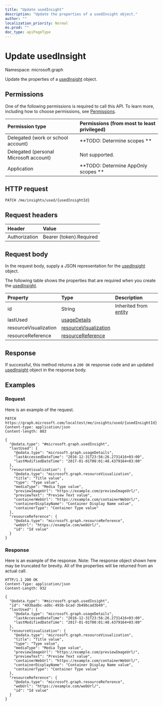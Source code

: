 ```yaml
---
title: "Update usedInsight"
description: "Update the properties of a usedInsight object."
author: ""
localization_priority: Normal
ms.prod: ""
doc_type: apiPageType
---
```


# Update usedInsight

Namespace: microsoft.graph

Update the properties of a [usedInsight](../resources/usedinsight.md) object.

## Permissions
One of the following permissions is required to call this API. To learn more, including how to choose permissions, see [Permissions](/concepts/permissions-reference.md).

|Permission type|Permissions (from most to least privileged)|
|:---|:---|
|Delegated (work or school account)|**TODO: Determine scopes **|
|Delegated (personal Microsoft account)|Not supported.|
|Application|**TODO: Determine AppOnly scopes **|

## HTTP request
<!-- {
  "blockType": "ignored"
}
-->
``` http
PATCH /me/insights/used/{usedInsightId}
```

## Request headers
|Header|Value|
|:---|:---|
|Authorization|Bearer {token}.Required|

## Request body
In the request body, supply a JSON representation for the [usedInsight](../resources/usedinsight.md) object.

The following table shows the properties that are required when you create the [usedInsight](../resources/usedinsight.md).

|Property|Type|Description|
|:---|:---|:---|
|id|String| Inherited from [entity](../resources/entity.md)|
|lastUsed|[usageDetails](../resources/usagedetails.md)||
|resourceVisualization|[resourceVisualization](../resources/resourcevisualization.md)||
|resourceReference|[resourceReference](../resources/resourcereference.md)||



## Response
If successful, this method returns a `200 OK` response code and an updated [usedInsight](../resources/usedinsight.md) object in the response body.

## Examples

### Request
Here is an example of the request.
<!-- {
  "blockType": "request",
  "name": "update_usedinsight"
}
-->
``` http
PATCH https://graph.microsoft.com/localtest/me/insights/used/{usedInsightId}
Content-type: application/json
Content-length: 883

{
  "@odata.type": "#microsoft.graph.usedInsight",
  "lastUsed": {
    "@odata.type": "microsoft.graph.usageDetails",
    "lastAccessedDateTime": "2016-12-31T23:56:26.2731416+03:00",
    "lastModifiedDateTime": "2017-01-01T00:01:48.4379164+03:00"
  },
  "resourceVisualization": {
    "@odata.type": "microsoft.graph.resourceVisualization",
    "title": "Title value",
    "type": "Type value",
    "mediaType": "Media Type value",
    "previewImageUrl": "https://example.com/previewImageUrl/",
    "previewText": "Preview Text value",
    "containerWebUrl": "https://example.com/containerWebUrl/",
    "containerDisplayName": "Container Display Name value",
    "containerType": "Container Type value"
  },
  "resourceReference": {
    "@odata.type": "microsoft.graph.resourceReference",
    "webUrl": "https://example.com/webUrl/",
    "id": "Id value"
  }
}
```

### Response
Here is an example of the response. Note: The response object shown here may be truncated for brevity. All of the properties will be returned from an actual call.
<!-- {
  "blockType": "response",
  "truncated": true
}
-->
``` http
HTTP/1.1 200 OK
Content-Type: application/json
Content-Length: 932

{
  "@odata.type": "#microsoft.graph.usedInsight",
  "id": "493badbc-adbc-493b-bcad-3b49bcad3b49",
  "lastUsed": {
    "@odata.type": "microsoft.graph.usageDetails",
    "lastAccessedDateTime": "2016-12-31T23:56:26.2731416+03:00",
    "lastModifiedDateTime": "2017-01-01T00:01:48.4379164+03:00"
  },
  "resourceVisualization": {
    "@odata.type": "microsoft.graph.resourceVisualization",
    "title": "Title value",
    "type": "Type value",
    "mediaType": "Media Type value",
    "previewImageUrl": "https://example.com/previewImageUrl/",
    "previewText": "Preview Text value",
    "containerWebUrl": "https://example.com/containerWebUrl/",
    "containerDisplayName": "Container Display Name value",
    "containerType": "Container Type value"
  },
  "resourceReference": {
    "@odata.type": "microsoft.graph.resourceReference",
    "webUrl": "https://example.com/webUrl/",
    "id": "Id value"
  }
}
```


